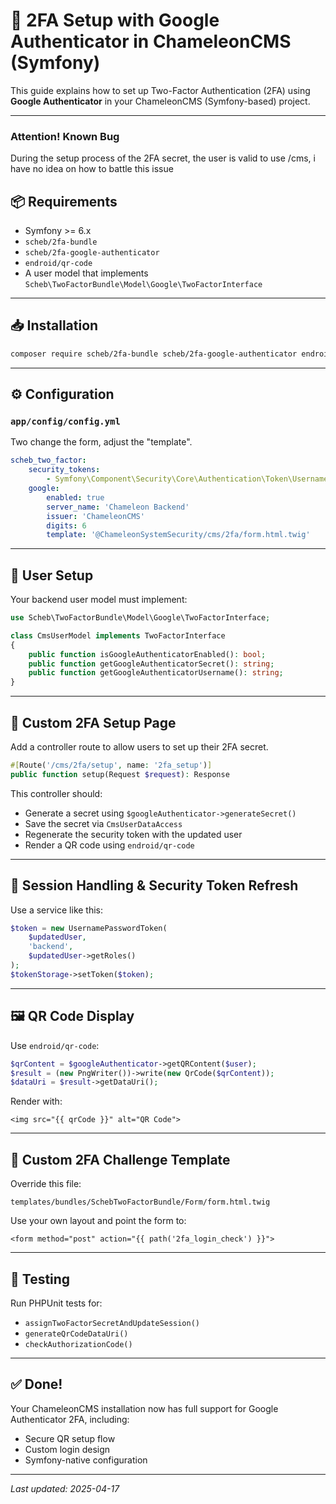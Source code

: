 # 🔐 2FA Setup with Google Authenticator in ChameleonCMS (Symfony)

This guide explains how to set up Two-Factor Authentication (2FA) using **Google Authenticator** in your ChameleonCMS (Symfony-based) project.

---

### Attention! Known Bug
During the setup process of the 2FA secret, the user is
valid to use /cms, i have no idea on how to battle this issue

## 📦 Requirements

- Symfony >= 6.x
- `scheb/2fa-bundle`
- `scheb/2fa-google-authenticator`
- `endroid/qr-code`
- A user model that implements `Scheb\TwoFactorBundle\Model\Google\TwoFactorInterface`

---

## 📥 Installation

```bash
composer require scheb/2fa-bundle scheb/2fa-google-authenticator endroid/qr-code
```

---

## ⚙️ Configuration

### `app/config/config.yml`

Two change the form, adjust the "template".

```yaml
scheb_two_factor:
    security_tokens:
        - Symfony\Component\Security\Core\Authentication\Token\UsernamePasswordToken
    google:
        enabled: true
        server_name: 'Chameleon Backend'
        issuer: 'ChameleonCMS'
        digits: 6
        template: '@ChameleonSystemSecurity/cms/2fa/form.html.twig'
```

---

## 🧩 User Setup

Your backend user model must implement:

```php
use Scheb\TwoFactorBundle\Model\Google\TwoFactorInterface;

class CmsUserModel implements TwoFactorInterface
{
    public function isGoogleAuthenticatorEnabled(): bool;
    public function getGoogleAuthenticatorSecret(): string;
    public function getGoogleAuthenticatorUsername(): string;
}
```

---

## 🔑 Custom 2FA Setup Page

Add a controller route to allow users to set up their 2FA secret.

```php
#[Route('/cms/2fa/setup', name: '2fa_setup')]
public function setup(Request $request): Response
```

This controller should:

- Generate a secret using `$googleAuthenticator->generateSecret()`
- Save the secret via `CmsUserDataAccess`
- Regenerate the security token with the updated user
- Render a QR code using `endroid/qr-code`

---

## 🧠 Session Handling & Security Token Refresh

Use a service like this:

```php
$token = new UsernamePasswordToken(
    $updatedUser,
    'backend',
    $updatedUser->getRoles()
);
$tokenStorage->setToken($token);
```

---

## 🖼️ QR Code Display

Use `endroid/qr-code`:

```php
$qrContent = $googleAuthenticator->getQRContent($user);
$result = (new PngWriter())->write(new QrCode($qrContent));
$dataUri = $result->getDataUri();
```

Render with:

```twig
<img src="{{ qrCode }}" alt="QR Code">
```

---

## 📄 Custom 2FA Challenge Template

Override this file:

```
templates/bundles/SchebTwoFactorBundle/Form/form.html.twig
```

Use your own layout and point the form to:

```twig
<form method="post" action="{{ path('2fa_login_check') }}">
```

---

## 🧪 Testing

Run PHPUnit tests for:

- `assignTwoFactorSecretAndUpdateSession()`
- `generateQrCodeDataUri()`
- `checkAuthorizationCode()`

---

## ✅ Done!

Your ChameleonCMS installation now has full support for Google Authenticator 2FA, including:

- Secure QR setup flow
- Custom login design
- Symfony-native configuration

---

_Last updated: 2025-04-17_
